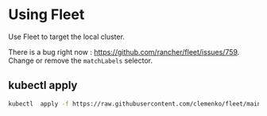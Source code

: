 # Using Fleet

Use Fleet to target the local cluster.

There is a bug right now : https://github.com/rancher/fleet/issues/759. Change or remove the `matchLabels` selector.

## kubectl apply

```bash
kubectl  apply -f https://raw.githubusercontent.com/clemenko/fleet/main/gitrepo.yml
```
